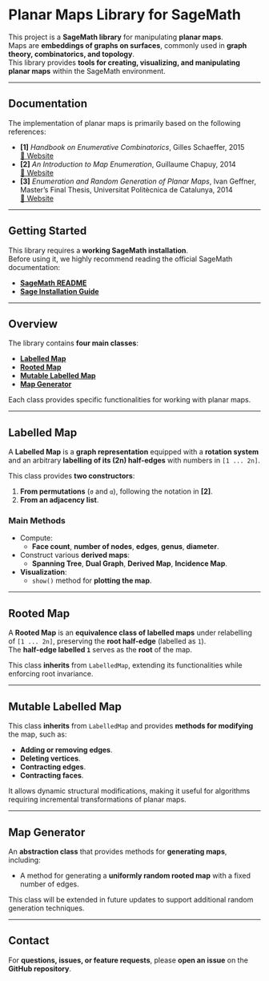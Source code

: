 # Planar Maps Library for SageMath

This project is a **SageMath library** for manipulating **planar maps**.  
Maps are **embeddings of graphs on surfaces**, commonly used in **graph theory, combinatorics, and topology**.  
This library provides **tools for creating, visualizing, and manipulating planar maps** within the SageMath environment.

---

## Documentation

The implementation of planar maps is primarily based on the following references:

- **[1]** *Handbook on Enumerative Combinatorics*, Gilles Schaeffer, 2015  
  [🔗 Website](https://www.taylorfrancis.com/chapters/edit/10.1201/b18255-11/planar-maps-gillesschaeffer)
- **[2]** *An Introduction to Map Enumeration*, Guillaume Chapuy, 2014  
  [🔗 Website](https://www.irif.fr/~chapuy/AEC/coursHagenberg.pdf)
- **[3]** *Enumeration and Random Generation of Planar Maps*, Ivan Geffner, Master’s Final Thesis, Universitat Politècnica de Catalunya, 2014  
  [🔗 Website](https://upcommons.upc.edu/handle/2099.1/23114)

---

## Getting Started

This library requires a **working SageMath installation**.  
Before using it, we highly recommend reading the official SageMath documentation:

- **[SageMath README](https://doc.sagemath.org/html/en/README.html)**
- **[Sage Installation Guide](https://doc.sagemath.org/html/en/installation/index.html)**

---

## Overview

The library contains **four main classes**:

- [**Labelled Map**](#labelled-map)
- [**Rooted Map**](#rooted-map)
- [**Mutable Labelled Map**](#mutable-labelled-map)
- [**Map Generator**](#map-generator)

Each class provides specific functionalities for working with planar maps.

---

## Labelled Map

A **Labelled Map** is a **graph representation** equipped with a **rotation system** and an arbitrary **labelling of its \(2n\) half-edges** with numbers in `[1 ... 2n]`.  

This class provides **two constructors**:

1. **From permutations** (`σ` and `α`), following the notation in **[2]**.
2. **From an adjacency list**.

### **Main Methods**
- Compute:
  - **Face count**, **number of nodes**, **edges**, **genus**, **diameter**.
- Construct various **derived maps**:
  - **Spanning Tree**, **Dual Graph**, **Derived Map**, **Incidence Map**.
- **Visualization**:
  - `show()` method for **plotting the map**.

---

## Rooted Map

A **Rooted Map** is an **equivalence class of labelled maps** under relabelling of `[1 ... 2n]`, preserving the **root half-edge** (labelled as `1`).  
The **half-edge labelled `1`** serves as the **root** of the map.

This class **inherits** from `LabelledMap`, extending its functionalities while enforcing root invariance.

---

## Mutable Labelled Map

This class **inherits** from `LabelledMap` and provides **methods for modifying** the map, such as:

- **Adding or removing edges**.
- **Deleting vertices**.
- **Contracting edges**.
- **Contracting faces**.

It allows dynamic structural modifications, making it useful for algorithms requiring incremental transformations of planar maps.

---

## Map Generator

An **abstraction class** that provides methods for **generating maps**, including:

- A method for generating a **uniformly random rooted map** with a fixed number of edges.

This class will be extended in future updates to support additional random generation techniques.

---

## Contact

For **questions, issues, or feature requests**, please **open an issue** on the **GitHub repository**.
